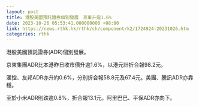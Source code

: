 ```yaml
---
layout: post
title: 港股美國預託證券個別發展　京東升逾1.6%
date: 2023-10-26 05:53:41.000000000 +08:00
link: https://news.rthk.hk/rthk/ch/component/k2/1724924-20231026.htm
categories: rthk
---
```


港股美國預託證券(ADR)個別發展。

京東集團ADR比本港昨日收市價升逾1.6%，以港元計折合報98.2元。

滙控、友邦ADR亦升約0.6%，分別折合報58.8元及67.4元。美團、騰訊ADR亦靠穩。

至於小米ADR則跌逾0.8%，折合報13.1元。阿里巴巴、平保ADR亦向下。
